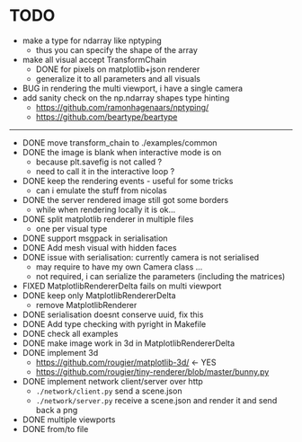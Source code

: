 # TODO
- make a type for ndarray like nptyping
  - thus you can specify the shape of the array
- make all visual accept TransformChain
  - DONE for pixels on matplotlib+json renderer
  - generalize it to all parameters and all visuals
- BUG in rendering the multi viewport, i have a single camera
- add sanity check on the np.ndarray shapes type hinting
  - https://github.com/ramonhagenaars/nptyping/
  - https://github.com/beartype/beartype

---
- DONE move transform_chain to ./examples/common
- DONE the image is blank when interactive mode is on
  - because plt.savefig is not called ?
  - need to call it in the interactive loop ?
- DONE keep the rendering events - useful for some tricks
  - can i emulate the stuff from nicolas 
- DONE the server rendered image still got some borders
  - while when rendering locally it is ok...
- DONE split matplotlib renderer in multiple files
  - one per visual type
- DONE support msgpack in serialisation
- DONE Add mesh visual with hidden faces
- DONE issue with serialisation: currently camera is not serialised
  - may require to have my own Camera class ... 
  - not required, i can serialize the parameters (including the matrices)
- FIXED MatplotlibRendererDelta fails on multi viewport
- DONE keep only MatplotlibRendererDelta
  - remove MatplotlibRenderer
- DONE serialisation doesnt conserve uuid, fix this
- DONE Add type checking with pyright in Makefile
- DONE check all examples
- DONE make image work in 3d in MatplotlibRendererDelta
- DONE implement 3d
  - https://github.com/rougier/matplotlib-3d/ <- YES
  - https://github.com/rougier/tiny-renderer/blob/master/bunny.py
- DONE implement network client/server over http
  - `./network/client.py` send a scene.json
  - `./network/server.py` receive a scene.json and render it and send back a png
- DONE multiple viewports
- DONE from/to file
